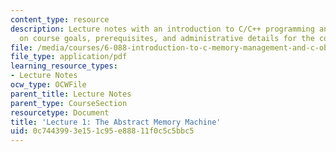 ```yaml
---
content_type: resource
description: Lecture notes with an introduction to C/C++ programming and information
  on course goals, prerequisites, and administrative details for the course.
file: /media/courses/6-088-introduction-to-c-memory-management-and-c-object-oriented-programming-january-iap-2010/0c7443993e151c95e88811f0c5c5bbc5_MIT6_088IAP10_lec01.pdf
file_type: application/pdf
learning_resource_types:
- Lecture Notes
ocw_type: OCWFile
parent_title: Lecture Notes
parent_type: CourseSection
resourcetype: Document
title: 'Lecture 1: The Abstract Memory Machine'
uid: 0c744399-3e15-1c95-e888-11f0c5c5bbc5
---
```

